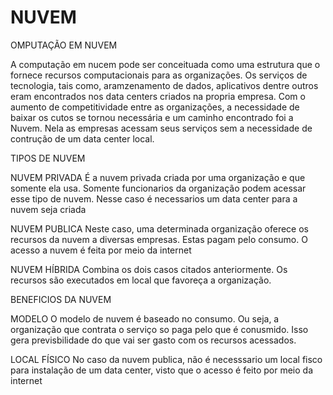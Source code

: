 # NUVEM

OMPUTAÇÃO EM NUVEM

A computação em nucem pode ser conceituada como uma estrutura que o fornece recursos computacionais para as organizações. Os serviços de tecnologia, tais como, aramzenamento de dados, aplicativos dentre outros eram encontrados nos data centers criados na propria empresa. Com o aumento de competitividade entre as organizações, a necessidade de baixar os cutos se tornou necessária e um caminho encontrado foi a Nuvem. Nela as empresas acessam seus serviços sem a necessidade de contrução de um data center local. 


TIPOS DE NUVEM

NUVEM PRIVADA
É a nuvem privada criada por uma organização e que somente ela usa. Somente funcionarios da organização podem acessar esse tipo de nuvem. Nesse caso é necessarios um data center para a nuvem seja criada

NUVEM PUBLICA
Neste caso, uma determinada organização oferece os recursos da nuvem a diversas empresas. Estas pagam pelo consumo. O acesso a nuvem é feita por meio da internet

NUVEM HÍBRIDA
Combina os dois casos citados anteriormente. Os recursos são executados em local que favoreça a organização.


BENEFICIOS DA NUVEM

MODELO
O modelo de nuvem é baseado no consumo. Ou seja, a organização que contrata o serviço so paga pelo que é conusmido. Isso gera previsbilidade do que vai ser gasto com os recursos acessados. 

LOCAL FÍSICO
No caso da nuvem publica, não é necesssario um local fisco para instalação de um data center, visto que o acesso é feito por meio da internet
